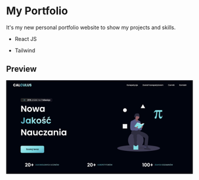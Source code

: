 # My Portfolio

It's my new personal portfolio website to show my projects and skills.


- React JS

- Tailwind

## Preview

![alt text](https://github.com/lukasgola/myportfolio/blob/main/src/assets/calculus.png?raw=true)
